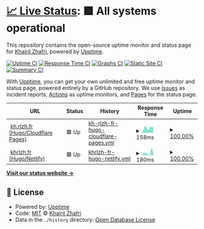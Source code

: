 # [📈 Live Status](https://status.khairilzhafri.com): <!--live status--> **🟩 All systems operational**

This repository contains the open-source uptime monitor and status page for [Khairil Zhafri](https://khrlzh.fr), powered by [Upptime](https://github.com/upptime/upptime).

[![Uptime CI](https://github.com/khrlzhfr/upptime/workflows/Uptime%20CI/badge.svg)](https://github.com/khrlzhfr/upptime/actions?query=workflow%3A%22Uptime+CI%22)
[![Response Time CI](https://github.com/khrlzhfr/upptime/workflows/Response%20Time%20CI/badge.svg)](https://github.com/khrlzhfr/upptime/actions?query=workflow%3A%22Response+Time+CI%22)
[![Graphs CI](https://github.com/khrlzhfr/upptime/workflows/Graphs%20CI/badge.svg)](https://github.com/khrlzhfr/upptime/actions?query=workflow%3A%22Graphs+CI%22)
[![Static Site CI](https://github.com/khrlzhfr/upptime/workflows/Static%20Site%20CI/badge.svg)](https://github.com/khrlzhfr/upptime/actions?query=workflow%3A%22Static+Site+CI%22)
[![Summary CI](https://github.com/khrlzhfr/upptime/workflows/Summary%20CI/badge.svg)](https://github.com/khrlzhfr/upptime/actions?query=workflow%3A%22Summary+CI%22)

With [Upptime](https://upptime.js.org), you can get your own unlimited and free uptime monitor and status page, powered entirely by a GitHub repository. We use [Issues](https://github.com/khrlzhfr/upptime/issues) as incident reports, [Actions](https://github.com/khrlzhfr/upptime/actions) as uptime monitors, and [Pages](https://status.khairilzhafri.com) for the status page.

<!--start: status pages-->
<!-- This summary is generated by Upptime (https://github.com/upptime/upptime) -->
<!-- Do not edit this manually, your changes will be overwritten -->
<!-- prettier-ignore -->
| URL | Status | History | Response Time | Uptime |
| --- | ------ | ------- | ------------- | ------ |
| <img alt="" src="https://icons.duckduckgo.com/ip3/kh.rlzh.fr.ico" height="13"> [kh.rlzh.fr (Hugo/Cloudflare Pages)](https://kh.rlzh.fr/?ref=upptime) | 🟩 Up | [kh-rlzh-fr-hugo-cloudflare-pages.yml](https://github.com/khrlzhfr/upptime/commits/HEAD/history/kh-rlzh-fr-hugo-cloudflare-pages.yml) | <details><summary><img alt="Response time graph" src="./graphs/kh-rlzh-fr-hugo-cloudflare-pages/response-time-week.png" height="20"> 158ms</summary><br><a href="https://status.khairilzhafri.com/history/kh-rlzh-fr-hugo-cloudflare-pages"><img alt="Response time 173" src="https://img.shields.io/endpoint?url=https%3A%2F%2Fraw.githubusercontent.com%2Fkhrlzhfr%2Fupptime%2FHEAD%2Fapi%2Fkh-rlzh-fr-hugo-cloudflare-pages%2Fresponse-time.json"></a><br><a href="https://status.khairilzhafri.com/history/kh-rlzh-fr-hugo-cloudflare-pages"><img alt="24-hour response time 69" src="https://img.shields.io/endpoint?url=https%3A%2F%2Fraw.githubusercontent.com%2Fkhrlzhfr%2Fupptime%2FHEAD%2Fapi%2Fkh-rlzh-fr-hugo-cloudflare-pages%2Fresponse-time-day.json"></a><br><a href="https://status.khairilzhafri.com/history/kh-rlzh-fr-hugo-cloudflare-pages"><img alt="7-day response time 158" src="https://img.shields.io/endpoint?url=https%3A%2F%2Fraw.githubusercontent.com%2Fkhrlzhfr%2Fupptime%2FHEAD%2Fapi%2Fkh-rlzh-fr-hugo-cloudflare-pages%2Fresponse-time-week.json"></a><br><a href="https://status.khairilzhafri.com/history/kh-rlzh-fr-hugo-cloudflare-pages"><img alt="30-day response time 181" src="https://img.shields.io/endpoint?url=https%3A%2F%2Fraw.githubusercontent.com%2Fkhrlzhfr%2Fupptime%2FHEAD%2Fapi%2Fkh-rlzh-fr-hugo-cloudflare-pages%2Fresponse-time-month.json"></a><br><a href="https://status.khairilzhafri.com/history/kh-rlzh-fr-hugo-cloudflare-pages"><img alt="1-year response time 173" src="https://img.shields.io/endpoint?url=https%3A%2F%2Fraw.githubusercontent.com%2Fkhrlzhfr%2Fupptime%2FHEAD%2Fapi%2Fkh-rlzh-fr-hugo-cloudflare-pages%2Fresponse-time-year.json"></a></details> | <details><summary><a href="https://status.khairilzhafri.com/history/kh-rlzh-fr-hugo-cloudflare-pages">100.00%</a></summary><a href="https://status.khairilzhafri.com/history/kh-rlzh-fr-hugo-cloudflare-pages"><img alt="All-time uptime 99.97%" src="https://img.shields.io/endpoint?url=https%3A%2F%2Fraw.githubusercontent.com%2Fkhrlzhfr%2Fupptime%2FHEAD%2Fapi%2Fkh-rlzh-fr-hugo-cloudflare-pages%2Fuptime.json"></a><br><a href="https://status.khairilzhafri.com/history/kh-rlzh-fr-hugo-cloudflare-pages"><img alt="24-hour uptime 100.00%" src="https://img.shields.io/endpoint?url=https%3A%2F%2Fraw.githubusercontent.com%2Fkhrlzhfr%2Fupptime%2FHEAD%2Fapi%2Fkh-rlzh-fr-hugo-cloudflare-pages%2Fuptime-day.json"></a><br><a href="https://status.khairilzhafri.com/history/kh-rlzh-fr-hugo-cloudflare-pages"><img alt="7-day uptime 100.00%" src="https://img.shields.io/endpoint?url=https%3A%2F%2Fraw.githubusercontent.com%2Fkhrlzhfr%2Fupptime%2FHEAD%2Fapi%2Fkh-rlzh-fr-hugo-cloudflare-pages%2Fuptime-week.json"></a><br><a href="https://status.khairilzhafri.com/history/kh-rlzh-fr-hugo-cloudflare-pages"><img alt="30-day uptime 99.94%" src="https://img.shields.io/endpoint?url=https%3A%2F%2Fraw.githubusercontent.com%2Fkhrlzhfr%2Fupptime%2FHEAD%2Fapi%2Fkh-rlzh-fr-hugo-cloudflare-pages%2Fuptime-month.json"></a><br><a href="https://status.khairilzhafri.com/history/kh-rlzh-fr-hugo-cloudflare-pages"><img alt="1-year uptime 99.97%" src="https://img.shields.io/endpoint?url=https%3A%2F%2Fraw.githubusercontent.com%2Fkhrlzhfr%2Fupptime%2FHEAD%2Fapi%2Fkh-rlzh-fr-hugo-cloudflare-pages%2Fuptime-year.json"></a></details>
| <img alt="" src="https://icons.duckduckgo.com/ip3/khrlzh.fr.ico" height="13"> [khrlzh.fr (Hugo/Netlify)](https://khrlzh.fr/?ref=upptime) | 🟩 Up | [khrlzh-fr-hugo-netlify.yml](https://github.com/khrlzhfr/upptime/commits/HEAD/history/khrlzh-fr-hugo-netlify.yml) | <details><summary><img alt="Response time graph" src="./graphs/khrlzh-fr-hugo-netlify/response-time-week.png" height="20"> 180ms</summary><br><a href="https://status.khairilzhafri.com/history/khrlzh-fr-hugo-netlify"><img alt="Response time 166" src="https://img.shields.io/endpoint?url=https%3A%2F%2Fraw.githubusercontent.com%2Fkhrlzhfr%2Fupptime%2FHEAD%2Fapi%2Fkhrlzh-fr-hugo-netlify%2Fresponse-time.json"></a><br><a href="https://status.khairilzhafri.com/history/khrlzh-fr-hugo-netlify"><img alt="24-hour response time 82" src="https://img.shields.io/endpoint?url=https%3A%2F%2Fraw.githubusercontent.com%2Fkhrlzhfr%2Fupptime%2FHEAD%2Fapi%2Fkhrlzh-fr-hugo-netlify%2Fresponse-time-day.json"></a><br><a href="https://status.khairilzhafri.com/history/khrlzh-fr-hugo-netlify"><img alt="7-day response time 180" src="https://img.shields.io/endpoint?url=https%3A%2F%2Fraw.githubusercontent.com%2Fkhrlzhfr%2Fupptime%2FHEAD%2Fapi%2Fkhrlzh-fr-hugo-netlify%2Fresponse-time-week.json"></a><br><a href="https://status.khairilzhafri.com/history/khrlzh-fr-hugo-netlify"><img alt="30-day response time 195" src="https://img.shields.io/endpoint?url=https%3A%2F%2Fraw.githubusercontent.com%2Fkhrlzhfr%2Fupptime%2FHEAD%2Fapi%2Fkhrlzh-fr-hugo-netlify%2Fresponse-time-month.json"></a><br><a href="https://status.khairilzhafri.com/history/khrlzh-fr-hugo-netlify"><img alt="1-year response time 166" src="https://img.shields.io/endpoint?url=https%3A%2F%2Fraw.githubusercontent.com%2Fkhrlzhfr%2Fupptime%2FHEAD%2Fapi%2Fkhrlzh-fr-hugo-netlify%2Fresponse-time-year.json"></a></details> | <details><summary><a href="https://status.khairilzhafri.com/history/khrlzh-fr-hugo-netlify">100.00%</a></summary><a href="https://status.khairilzhafri.com/history/khrlzh-fr-hugo-netlify"><img alt="All-time uptime 100.00%" src="https://img.shields.io/endpoint?url=https%3A%2F%2Fraw.githubusercontent.com%2Fkhrlzhfr%2Fupptime%2FHEAD%2Fapi%2Fkhrlzh-fr-hugo-netlify%2Fuptime.json"></a><br><a href="https://status.khairilzhafri.com/history/khrlzh-fr-hugo-netlify"><img alt="24-hour uptime 100.00%" src="https://img.shields.io/endpoint?url=https%3A%2F%2Fraw.githubusercontent.com%2Fkhrlzhfr%2Fupptime%2FHEAD%2Fapi%2Fkhrlzh-fr-hugo-netlify%2Fuptime-day.json"></a><br><a href="https://status.khairilzhafri.com/history/khrlzh-fr-hugo-netlify"><img alt="7-day uptime 100.00%" src="https://img.shields.io/endpoint?url=https%3A%2F%2Fraw.githubusercontent.com%2Fkhrlzhfr%2Fupptime%2FHEAD%2Fapi%2Fkhrlzh-fr-hugo-netlify%2Fuptime-week.json"></a><br><a href="https://status.khairilzhafri.com/history/khrlzh-fr-hugo-netlify"><img alt="30-day uptime 100.00%" src="https://img.shields.io/endpoint?url=https%3A%2F%2Fraw.githubusercontent.com%2Fkhrlzhfr%2Fupptime%2FHEAD%2Fapi%2Fkhrlzh-fr-hugo-netlify%2Fuptime-month.json"></a><br><a href="https://status.khairilzhafri.com/history/khrlzh-fr-hugo-netlify"><img alt="1-year uptime 100.00%" src="https://img.shields.io/endpoint?url=https%3A%2F%2Fraw.githubusercontent.com%2Fkhrlzhfr%2Fupptime%2FHEAD%2Fapi%2Fkhrlzh-fr-hugo-netlify%2Fuptime-year.json"></a></details>

<!--end: status pages-->

[**Visit our status website →**](https://status.khairilzhafri.com)

## 📄 License

- Powered by: [Upptime](https://github.com/upptime/upptime)
- Code: [MIT](./LICENSE) © [Khairil Zhafri](https://khrlzh.fr)
- Data in the `./history` directory: [Open Database License](https://opendatacommons.org/licenses/odbl/1-0/)
